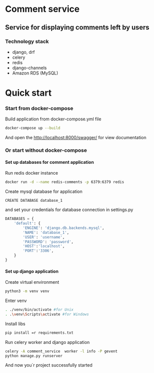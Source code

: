 # Comment service
## Service for displaying comments left by users

### Technology stack
 - django, drf
 - celery
 - redis
 - django-channels
 - Amazon RDS (MySQL)

# Quick start

### Start from docker-compose

Build application from docker-compose.yml file
```bash
docker-compose up --build
```
And open the <http://localhost:8000/swagger/> for view documentation

### Or start without docker-compose

#### Set up databases for comment application
Run redis docker instance
```bash
docker run -d --name redis-comments -p 6379:6379 redis
```
Create mysql database for application
```mysql
CREATE DATABASE database_1
```
and set your credentials for database connection in settings.py
```python
DATABASES = {
    'default': {
        'ENGINE': 'django.db.backends.mysql',
        'NAME': 'database_1',
        'USER': 'username',
        'PASSWORD': 'password',
        'HOST':'localhost',
        'PORT':'3306',
    }
}
```
#### Set up django application

Create virtual environment
```bash
python3 -m venv venv
```
Enter venv
```bash
. ./venv/bin/activate #for Unix
. .\venv\Scripts\activate #for Windows
```
Install libs
```bash
pip install =r requirements.txt
```
Run celery worker and django application
```bash
celery -A comment_service  worker -l info -P gevent
python manage.py runserver
```
And now you`r project successfully started

# 